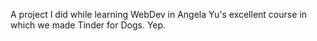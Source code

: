 A project I did while learning WebDev in Angela Yu's excellent course in which we made Tinder for Dogs. Yep.

